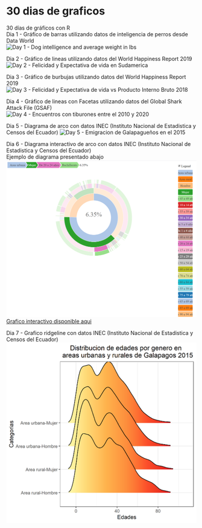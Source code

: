 # 30 dias de graficos
30 días de gráficos con R  
Dia 1 - Gráfico de barras utilizando datos de inteligencia de perros desde Data World  
![Day 1 - Dog intelligence and average weight in lbs](Outputs/Grafico1Barra.png)  

Dia 2 - Gráfico de lineas utilizando datos del World Happiness Report 2019  
![Day 2 - Felicidad y Expectativa de vida en Sudamerica](Outputs/Grafico2Lineas.png)  

Dia 3 - Gráfico de burbujas utilizando datos del World Happiness Report 2019  
![Day 3 - Felicidad y Expectativa de vida vs Producto Interno Bruto 2018](Outputs/Grafico3Burbujas.png)  

Dia 4 - Gráfico de lineas con Facetas utilizando datos del Global Shark Attack File (GSAF)    
![Day 4 - Encuentros con tiburones entre el 2010 y 2020](Outputs/Grafico4conFacetas.png) 

Dia 5 - Diagrama de arco con datos INEC (Instituto Nacional de Estadistica y Censos del Ecuador)
![Day 5 - Emigracion de Galapagueños en el 2015](Outputs/Grafico5Arco.png) 

Dia 6 - Diagrama interactivo de arco con datos INEC (Instituto Nacional de Estadistica y Censos del Ecuador)  
Ejemplo de diagrama presentado abajo  
![Day 6 - Poblacion de Galapagos en el 2015 (ejemplo solamente)](Outputs/Grafico6Donas.png)
[Grafico interactivo disponible aqui]('./Outputs/Grafico6Donas.html')  

Dia 7 - Grafico ridgeline con datos INEC (Instituto Nacional de Estadistica y Censos del Ecuador)  
![Day 7 - Distribucion de edades en Galapagos en el 2015](Outputs/Grafico7Ridgeline.png)  